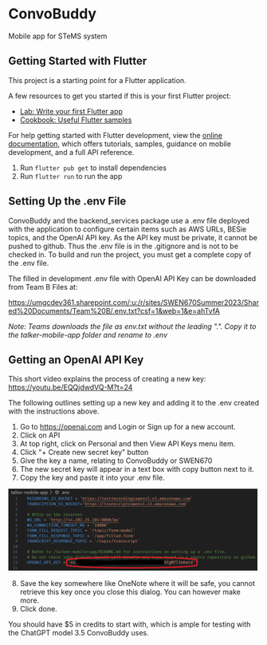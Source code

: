 # ConvoBuddy

Mobile app for STeMS system

## Getting Started with Flutter

This project is a starting point for a Flutter application.

A few resources to get you started if this is your first Flutter project:

- [Lab: Write your first Flutter app](https://docs.flutter.dev/get-started/codelab)
- [Cookbook: Useful Flutter samples](https://docs.flutter.dev/cookbook)

For help getting started with Flutter development, view the
[online documentation](https://docs.flutter.dev/), which offers tutorials,
samples, guidance on mobile development, and a full API reference.

1. Run `flutter pub get` to install dependencies
2. Run `flutter run` to run the app

## Setting Up the .env File

ConvoBuddy and the backend_services package use a .env file deployed with the application to configure certain items such as AWS URLs, BESie topics, and the OpenAI API key.
As the API key must be private, it cannot be pushed to github. Thus the .env file is in the .gitignore and is not to be checked in. To build and run the project, you must get a complete copy of the .env file. 

The filled in development .env file with OpenAI API Key can be downloaded from Team B Files at:

https://umgcdev361.sharepoint.com/:u:/r/sites/SWEN670Summer2023/Shared%20Documents/Team%20B/.env.txt?csf=1&web=1&e=ahTvfA

*Note: Teams downloads the file as env.txt without the leading ".". Copy it to the talker-mobile-app folder and rename to .env*

## Getting an OpenAI API Key

This short video explains the process of creating a new key: https://youtu.be/EQQjdwdVQ-M?t=24

The following outlines setting up a new key and adding it to the .env created with the instructions above.

1. Go to https://openai.com and Login or Sign up for a new account. 
2. Click on API
3. At top right, click on Personal and then View API Keys menu item.
4. Click "+ Create new secret key" button
5. Give the key a name, relating to ConvoBuddy or SWEN670
6. The new secret key will appear in a text box with copy button next to it.
7. Copy the key and paste it into your .env file.

<img src="../docs/images/OpenAI-Key.env.png" alt=".env File with API Key" width="500">

8. Save the key somewhere like OneNote where it will be safe, you cannot retrieve this key once you close this dialog. You can however make more.
9. Click done.

You should have $5 in credits to start with, which is ample for testing with the ChatGPT model 3.5 ConvoBuddy uses.

